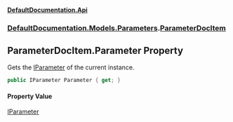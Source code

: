 #### [DefaultDocumentation.Api](index.md 'index')
### [DefaultDocumentation.Models.Parameters](index.md#DefaultDocumentation.Models.Parameters 'DefaultDocumentation.Models.Parameters').[ParameterDocItem](ParameterDocItem.md 'DefaultDocumentation.Models.Parameters.ParameterDocItem')

## ParameterDocItem.Parameter Property

Gets the [IParameter](https://github.com/icsharpcode/ILSpy 'ICSharpCode.Decompiler.TypeSystem.IParameter') of the current instance.

```csharp
public IParameter Parameter { get; }
```

#### Property Value
[IParameter](https://github.com/icsharpcode/ILSpy 'ICSharpCode.Decompiler.TypeSystem.IParameter')